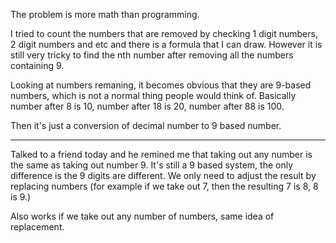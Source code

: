 The problem is more math than programming.

I tried to count the numbers that are removed by checking 1 digit numbers, 2 digit numbers and etc and there is a formula that I can draw. However it is still very tricky to find the nth number after removing all the numbers containing 9.

Looking at numbers remaning, it becomes obvious that they are 9-based numbers, which is not a normal thing people would think of. Basically number after 8 is 10, number after 18 is 20, number after 88 is 100.

Then it's just a conversion of decimal number to 9 based number.

-----------
Talked to a friend today and he remined me that taking out any number is the same as taking out number 9. It's still a 9 based system, the only difference is the 9 digits are different. We only need to adjust the result by replacing numbers (for example if we take out 7, then the resulting 7 is 8, 8 is 9.)

Also works if we take out any number of numbers, same idea of replacement.
